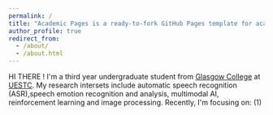 ```yaml
---
permalink: /
title: "Academic Pages is a ready-to-fork GitHub Pages template for academic personal websites"
author_profile: true
redirect_from: 
  - /about/
  - /about.html
---
```


HI THERE !
I'm a third year undergraduate student from [Glasgow College](https://www.gla.uestc.edu.cn/english/Home.htm) at [UESTC](https://en.uestc.edu.cn/). 
My research intersets include automatic speech recognition (ASR),speech emotion recognition and analysis, multimodal AI, reinforcement learning and image processing. Recently, I'm focusing on:
(1) 




